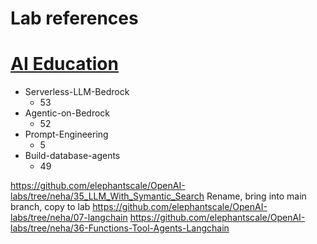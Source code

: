 # Lab references
# [AI Education](https://docs.google.com/spreadsheets/d/1KUsKdwNMJhtVQDvdS8X76Y2HozfBem3aSyhWsVHpqpI/edit?gid=0#gid=0) 

* Serverless-LLM-Bedrock
  * 53
* Agentic-on-Bedrock
  * 52
* Prompt-Engineering
  * 5
* Build-database-agents
  * 49

https://github.com/elephantscale/OpenAI-labs/tree/neha/35_LLM_With_Symantic_Search
Rename, bring into main branch, copy to lab
https://github.com/elephantscale/OpenAI-labs/tree/neha/07-langchain
https://github.com/elephantscale/OpenAI-labs/tree/neha/36-Functions-Tool-Agents-Langchain
